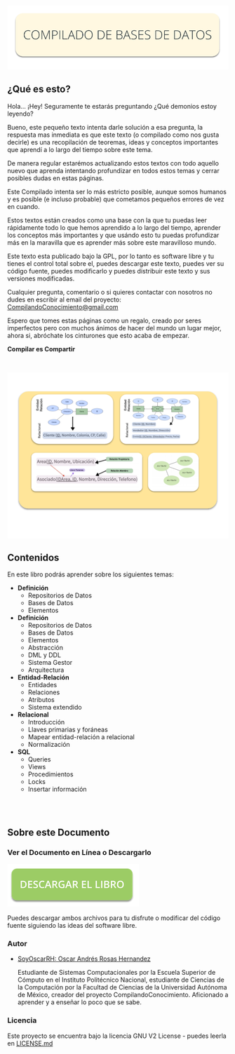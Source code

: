 ![](Graphics/Cover.png)

## ¿Qué es esto?

Hola... ¡Hey! Seguramente te estarás preguntando
    ¿Qué demonios estoy leyendo?

Bueno, este pequeño texto intenta darle solución a esa pregunta,
la respuesta mas inmediata es que este texto (o compilado como nos 
gusta decirle) es una recopilación de teoremas, ideas y conceptos
importantes que aprendí a lo largo del tiempo sobre este tema.

De manera regular estarémos actualizando estos textos con todo
aquello nuevo que aprenda intentando profundizar en todos estos
temas y cerrar posibles dudas en estas páginas.

Este Compilado intenta ser lo más estricto posible, aunque
somos humanos y es posible (e incluso probable) que cometamos
pequeños errores de vez en cuando.

Estos textos están creados como una base con la que tu puedas
leer rápidamente todo lo que hemos aprendido a lo largo del
tiempo, aprender los conceptos más importantes y que usándo
esto tu puedas profundizar más en la maravilla que es aprender
más sobre este maravilloso mundo.

Este texto esta publicado bajo la GPL, por lo tanto es software
libre y tu tienes el control total sobre el, puedes descargar
este texto, puedes ver su código fuente, puedes modificarlo y 
puedes distribuir este texto y sus versiones modificadas.

Cualquier pregunta, comentario o si quieres contactar con
nosotros no dudes en escribir al email del proyecto:
CompilandoConocimiento@gmail.com

Espero que tomes estas páginas como un regalo, creado por
seres imperfectos pero con muchos ánimos de hacer del mundo
un lugar mejor, ahora si, abróchate los cinturones que esto
acaba de empezar.

**Compilar es Compartir**

<br />

[![DownloadButton](Graphics/BookShow.png)](https://CompilandoConocimiento.github.io/LibroBasesDeDatos/LibroBasesDeDatos.pdf)

## Contenidos

En este libro podrás aprender sobre los siguientes temas:


- **Definición**
	- Repositorios de Datos
	- Bases de Datos
	- Elementos
- **Definición**
	- Repositorios de Datos
	- Bases de Datos
	- Elementos
	- Abstracción
	- DML y DDL
	- Sistema Gestor
	- Arquitectura
- **Entidad-Relación**
	- Entidades
	- Relaciones
	- Atributos
	- Sistema extendido
- **Relacional**
	- Introducción
	- Llaves primarias y foráneas
	- Mapear entidad-relación a relacional
	- Normalización
- **SQL**
	- Queries
	- Views
	- Procedimientos
	- Locks
	- Insertar información

<br><br>

## Sobre este Documento

### Ver el Documento en Línea o Descargarlo

[![DownloadButton](Graphics/DownloadButton.png)](https://compilandoconocimiento.github.io/LibroBasesDeDatos/LibroBasesDeDatos.pdf)

Puedes descargar ambos archivos para tu disfrute o modificar del código fuente siguiendo las ideas del software libre.


### Autor

* [SoyOscarRH:  Oscar Andrés Rosas Hernandez](https://SoyOscarRH.github.io) 
 
	Estudiante de Sistemas Computacionales por la Escuela Superior de Cómputo en el Instituto Politécnico Nacional,
	estudiante de Ciencias de la Computación por la Facultad de Ciencias de la Universidad Autónoma de México, creador
	del proyecto CompilandoConocimiento.
	Aficionado a aprender y a enseñar lo poco que se sabe.

### Licencia

Este proyecto se encuentra bajo la licencia  GNU V2 License - puedes leerla en [LICENSE.md](LICENSE.md)

<br><br>
